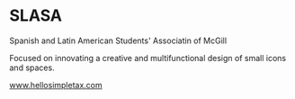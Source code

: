 # SLASA

Spanish and Latin American Students' Associatin of McGill

Focused on innovating a creative and multifunctional design of small icons and spaces.

www.hellosimpletax.com
